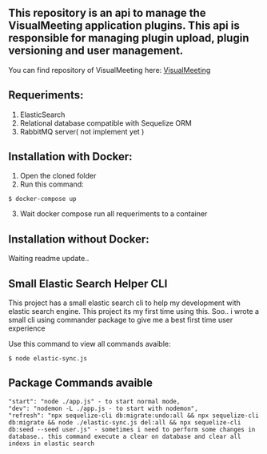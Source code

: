 ## This repository is an api to manage the VisualMeeting application plugins. This api is responsible for managing plugin upload, plugin versioning and user management.

You can find repository of VisualMeeting here: [VisualMeeting](https://github.com/brutalzinn/zoom-monitor-googlesheets)


## Requeriments:

1. ElasticSearch
2. Relational database compatible with Sequelize ORM
3. RabbitMQ server( not implement yet )

## Installation with Docker:

1. Open the cloned folder
2. Run this command:
```
$ docker-compose up
```
3. Wait docker compose run all requeriments to a container

## Installation without Docker:

Waiting readme update..


## Small Elastic Search Helper CLI

This project has a small elastic search cli to help my development with elastic search engine. This project its my first time using this. Soo.. i wrote a small cli using commander package to give me a best first time user experience

Use this command to view all commands avaible:

```
$ node elastic-sync.js
```

## Package Commands avaible

    "start": "node ./app.js" - to start normal mode,
    "dev": "nodemon -L ./app.js - to start with nodemon",
    "refresh": "npx sequelize-cli db:migrate:undo:all && npx sequelize-cli db:migrate && node ./elastic-sync.js del:all && npx sequelize-cli db:seed --seed user.js" - sometimes i need to perform some changes in database.. this command execute a clear on database and clear all indexs in elastic search






